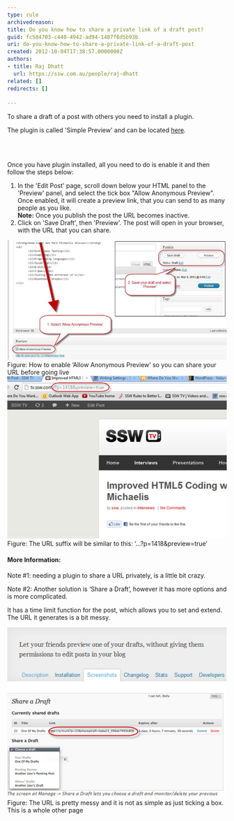 ```yaml
---
type: rule
archivedreason: 
title: Do you know how to share a private link of a draft post?
guid: fc584703-c440-4942-ad94-1487f6d5b93b
uri: do-you-know-how-to-share-a-private-link-of-a-draft-post
created: 2012-10-04T17:38:57.0000000Z
authors:
- title: Raj Dhatt
  url: https://ssw.com.au/people/raj-dhatt
related: []
redirects: []

---
```



<p>To share a draft of a post with others you need to install a plugin.</p><p>The plugin is called 'Simple Preview' and can be located 
   <a href="http://gabriel.nagmay.com/2009/10/simple-preview/" target="_blank">here</a>​. </p>
<br><excerpt class='endintro'></excerpt><br>
<p>Once you have plugin installed, all you need to do is enable it and then follow the steps below:</p>
<ol>
<li>In the 'Edit Post' page, scroll down below your HTML panel to the 'Preview' panel, and select the tick box "Allow Anonymous Preview".<br>
Once enabled, it will create a preview link, that you can send to as many people as you like. <br>
<strong>Note:</strong> Once you publish the post the URL becomes inactive.</li>
<li>Click on 'Save Draft', then 'Preview'. The post will open in your browser, with the URL that you can share.</li>
</ol>
<img class="ms-rteCustom-ImageArea" alt="NOT Done Email" src="wp-allow-anonymous-preview.jpg" style="width:600px;" />
<span class="ms-rteCustom-FigureNormal">Figure: How to enable ‘Allow Anonymous Preview’ so you can share your URL before going live</span>

<img class="ms-rteCustom-ImageArea" alt="NOT Done Email" src="wp-preview-url.jpg" />
<span class="ms-rteCustom-FigureNormal">Figure: The URL suffix will be similar to this: ‘…?p=1418&preview=true’</span>

<h4>More Information:</h4>
<p>Note #1: needing a plugin to share a URL privately, is a little bit crazy.</p>
<p>Note #2: Another solution is ‘Share a Draft’, however it has more options and is more complicated.</p>
<p>It has a time limit function for the post, which allows you to set and extend. The URL it generates is a bit messy.</p>

<img class="ms-rteCustom-ImageArea" alt="NOT Done Email" src="wp-share-draft-screenshot.jpg" />
<span class="ms-rteCustom-FigureNormal">Figure: The URL is pretty messy and it is not as simple as just ticking a box. This is a whole other page</span>



